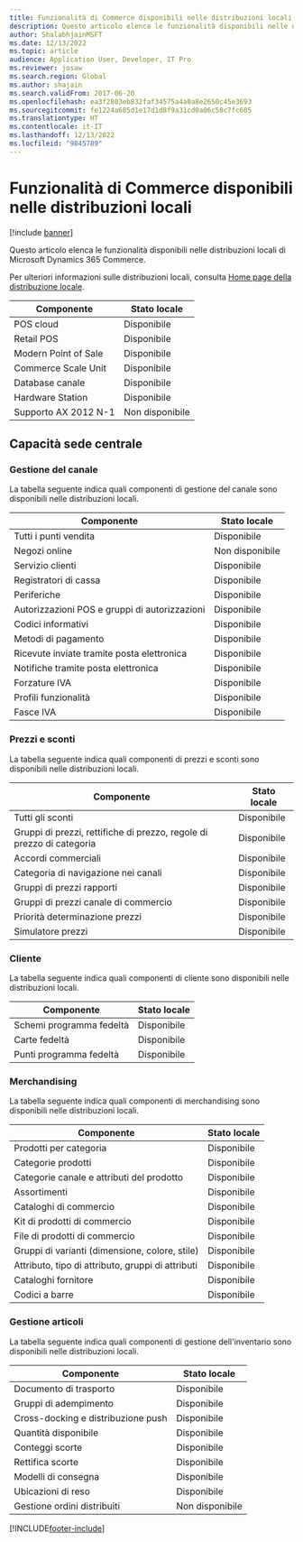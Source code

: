 ```yaml
---
title: Funzionalità di Commerce disponibili nelle distribuzioni locali
description: Questo articolo elenca le funzionalità disponibili nelle distribuzioni locali di Microsoft Dynamics 365 Commerce.
author: ShalabhjainMSFT
ms.date: 12/13/2022
ms.topic: article
audience: Application User, Developer, IT Pro
ms.reviewer: josaw
ms.search.region: Global
ms.author: shajain
ms.search.validFrom: 2017-06-20
ms.openlocfilehash: ea3f2803eb832faf34575a4a0a8e2650c45e3693
ms.sourcegitcommit: fe1224a685d1e17d1d8f9a31cd0a06c58c7fc605
ms.translationtype: HT
ms.contentlocale: it-IT
ms.lasthandoff: 12/13/2022
ms.locfileid: "9845789"
---
```

# <a name="commerce-capabilities-that-are-available-in-on-premises-deployments"></a>Funzionalità di Commerce disponibili nelle distribuzioni locali

[!include [banner](includes/banner.md)]

Questo articolo elenca le funzionalità disponibili nelle distribuzioni locali di Microsoft Dynamics 365 Commerce.

Per ulteriori informazioni sulle distribuzioni locali, consulta [Home page della distribuzione locale](../fin-ops-core/dev-itpro/deployment/on-premises-deployment-landing-page.md).

| Componente            | Stato locale |
| -------------------- | ------------------ |
| POS cloud  | Disponibile          |
| Retail POS | Disponibile          |
| Modern Point of Sale | Disponibile          |
| Commerce Scale Unit  | Disponibile          |
| Database canale     | Disponibile          |
| Hardware Station     | Disponibile          |
| Supporto AX 2012 N-1  | Non disponibile      |

## <a name="head-office-capability"></a>Capacità sede centrale

### <a name="channel-management"></a>Gestione del canale

La tabella seguente indica quali componenti di gestione del canale sono disponibili nelle distribuzioni locali.

| Componente                             | Stato locale |
|---------------------------------------|--------------------|
| Tutti i punti vendita                            | Disponibile          |
| Negozi online                         | Non disponibile      |
| Servizio clienti                           | Disponibile          |
| Registratori di cassa                             | Disponibile          |
| Periferiche                               | Disponibile          |
| Autorizzazioni POS e gruppi di autorizzazioni | Disponibile          |
| Codici informativi                            | Disponibile          |
| Metodi di pagamento                       | Disponibile          |
| Ricevute inviate tramite posta elettronica                        | Disponibile          |
| Notifiche tramite posta elettronica                   | Disponibile          |
| Forzature IVA                   | Disponibile          |
| Profili funzionalità                | Disponibile          |
| Fasce IVA                      | Disponibile          |

### <a name="pricing-and-discounts"></a>Prezzi e sconti

La tabella seguente indica quali componenti di prezzi e sconti sono disponibili nelle distribuzioni locali.

| Componente                                             | Stato locale |
|-------------------------------------------------------|--------------------|
| Tutti gli sconti                                         | Disponibile          |
| Gruppi di prezzi, rettifiche di prezzo, regole di prezzo di categoria | Disponibile          |
| Accordi commerciali                                      | Disponibile          |
| Categoria di navigazione nei canali                           | Disponibile          |
| Gruppi di prezzi rapporti                              | Disponibile          |
| Gruppi di prezzi canale di commercio                         | Disponibile          |
| Priorità determinazione prezzi                                    | Disponibile          |
| Simulatore prezzi                                       | Disponibile          |

### <a name="customer"></a>Cliente

La tabella seguente indica quali componenti di cliente sono disponibili nelle distribuzioni locali.

| Componente       | Stato locale |
|-----------------|--------------------|
| Schemi programma fedeltà | Disponibile          |
| Carte fedeltà   | Disponibile          |
| Punti programma fedeltà  | Disponibile          |

### <a name="merchandising"></a>Merchandising

La tabella seguente indica quali componenti di merchandising sono disponibili nelle distribuzioni locali.

| Componente                                   | Stato locale |
|---------------------------------------------|--------------------|
| Prodotti per categoria                        | Disponibile          |
| Categorie prodotti                          | Disponibile          |
| Categorie canale e attributi del prodotto   | Disponibile          |
| Assortimenti                                 | Disponibile          |
| Cataloghi di commercio                           | Disponibile          |
| Kit di prodotti di commercio                       | Disponibile          |
| File di prodotti di commercio                      | Disponibile          |
| Gruppi di varianti (dimensione, colore, stile)         | Disponibile          |
| Attributo, tipo di attributo, gruppi di attributi | Disponibile          |
| Cataloghi fornitore                             | Disponibile          |
| Codici a barre                                   | Disponibile          |

### <a name="inventory-management"></a>Gestione articoli

La tabella seguente indica quali componenti di gestione dell'inventario sono disponibili nelle distribuzioni locali.

| Componente                      | Stato locale |
|--------------------------------|--------------------|
| Documento di trasporto                   | Disponibile          |
| Gruppi di adempimento              | Disponibile          |
| Cross-docking e distribuzione push | Disponibile          |
| Quantità disponibile                    | Disponibile          |
| Conteggi scorte                   | Disponibile          |
| Rettifica scorte           | Disponibile          |
| Modelli di consegna             | Disponibile          |
| Ubicazioni di reso               | Disponibile          |
| Gestione ordini distribuiti   | Non disponibile      |


[!INCLUDE[footer-include](../includes/footer-banner.md)]
